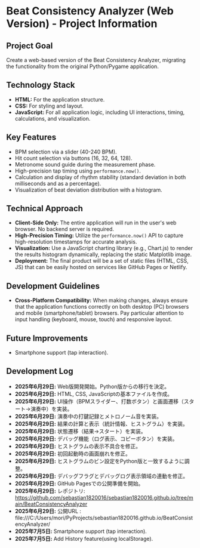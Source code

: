 # Beat Consistency Analyzer (Web Version) - Project Information

## Project Goal
Create a web-based version of the Beat Consistency Analyzer, migrating the functionality from the original Python/Pygame application.

## Technology Stack
- **HTML:** For the application structure.
- **CSS:** For styling and layout.
- **JavaScript:** For all application logic, including UI interactions, timing, calculations, and visualization.

## Key Features
- BPM selection via a slider (40-240 BPM).
- Hit count selection via buttons (16, 32, 64, 128).
- Metronome sound guide during the measurement phase.
- High-precision tap timing using `performance.now()`.
- Calculation and display of rhythm stability (standard deviation in both milliseconds and as a percentage).
- Visualization of beat deviation distribution with a histogram.

## Technical Approach
- **Client-Side Only:** The entire application will run in the user's web browser. No backend server is required.
- **High-Precision Timing:** Utilize the `performance.now()` API to capture high-resolution timestamps for accurate analysis.
- **Visualization:** Use a JavaScript charting library (e.g., Chart.js) to render the results histogram dynamically, replacing the static Matplotlib image.
- **Deployment:** The final product will be a set of static files (HTML, CSS, JS) that can be easily hosted on services like GitHub Pages or Netlify.

## Development Guidelines
- **Cross-Platform Compatibility:** When making changes, always ensure that the application functions correctly on both desktop (PC) browsers and mobile (smartphone/tablet) browsers. Pay particular attention to input handling (keyboard, mouse, touch) and responsive layout.

## Future Improvements
- Smartphone support (tap interaction).

## Development Log
- **2025年6月29日:** Web版開発開始。Python版からの移行を決定。
- **2025年6月29日:** HTML, CSS, JavaScriptの基本ファイルを作成。
- **2025年6月29日:** UI操作（BPMスライダー、打数ボタン）と画面遷移（スタート→演奏中）を実装。
- **2025年6月29日:** 演奏中の打鍵記録とメトロノーム音を実装。
- **2025年6月29日:** 結果の計算と表示（統計情報、ヒストグラム）を実装。
- **2025年6月29日:** 状態遷移（結果→スタート）を実装。
- **2025年6月29日:** デバッグ機能（ログ表示、コピーボタン）を実装。
- **2025年6月29日:** ヒストグラムの表示不具合を修正。
- **2025年6月29日:** 初回起動時の画面崩れを修正。
- **2025年6月29日:** ヒストグラムのビン設定をPython版と一致するように調整。
- **2025年6月29日:** デバッグフラグとデバッグログ表示領域の連動を修正。
- **2025年6月29日:** GitHub Pagesでの公開準備を開始。
- **2025年6月29日:** レポジトリ: https://github.com/sebastian1820016/sebastian1820016.github.io/tree/main/BeatConsistencyAnalyzer
- **2025年6月29日:** 公開URL   : file:///C:/Users/mori/PyProjects/sebastian1820016.github.io/BeatConsistencyAnalyzer/
- **2025年7月5日:** Smartphone support (tap interaction).
- **2025年7月5日:** Add History feature(using localStorage).